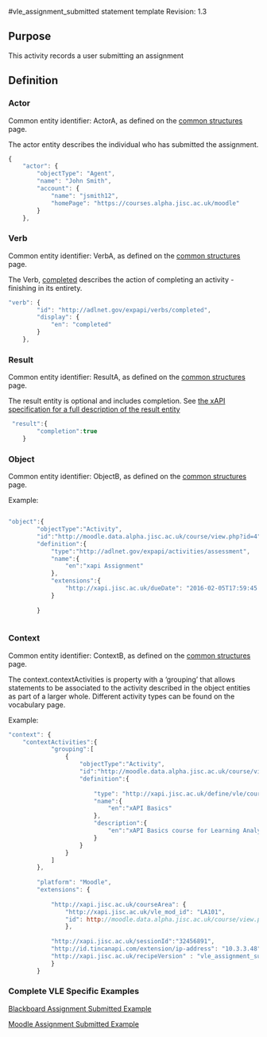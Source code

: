 #vle_assignment_submitted statement template
Revision: 1.3

## Purpose
This activity records a user submitting an assignment
## Definition

### Actor
Common entity identifier:  ActorA, as defined on the [common structures](/common_structures.md#actora) page.

The actor entity describes the individual who has submitted the assignment.

``` Javascript
{
    "actor": {
        "objectType": "Agent",
        "name": "John Smith",
        "account": {
            "name": "jsmith12",
            "homePage": "https://courses.alpha.jisc.ac.uk/moodle"
        }
    },
```

### Verb
Common entity identifier: VerbA, as defined on the [common structures](/common_structures.md#verba) page.

The Verb, [completed](/vocabulary.md#verbs) describes the action of completing an activity - finishing in its entirety.

``` javascript
"verb": {
        "id": "http://adlnet.gov/expapi/verbs/completed",
        "display": {
            "en": "completed"
        }
    },
``` 

### Result
Common entity identifier: ResultA, as defined on the [common structures](/common_structures.md#resulta) page.


The result entity is optional and includes completion. See [the xAPI specification for a full description of the result entity](https://github.com/adlnet/xAPI-Spec/blob/master/xAPI-Data.md#result)

``` javascript
 "result":{
        "completion":true
    }
```

### Object
Common entity identifier: ObjectB, as defined on the [common structures](/common_structures.md#objectb) page.


Example:

``` javascript

"object":{
		"objectType":"Activity",
		"id":"http://moodle.data.alpha.jisc.ac.uk/course/view.php?id=4",
		"definition":{
			"type":"http://adlnet.gov/expapi/activities/assessment",
			"name":{
				"en":"xapi Assignment"
			},
		    "extensions":{
				"http://xapi.jisc.ac.uk/dueDate": "2016-02-05T17:59:45.000Z"
			}
			
		}
		
```


### Context
Common entity identifier: ContextB, as defined on the [common structures](/common_structures.md#contextb) page.

The context.contextActivities is property with a ‘grouping’ that allows statements to be associated to the activity described in the object entities as part of a larger whole. Different activity types can be found on the vocabulary page.

Example:

``` javascript
"context": {
	"contextActivities":{
            "grouping":[
                {
                    "objectType":"Activity",
                    "id":"http://moodle.data.alpha.jisc.ac.uk/course/view.php?id=4",
                    "definition":{
                       
						"type": "http://xapi.jisc.ac.uk/define/vle/course"
                        "name":{
                            "en":"xAPI Basics"
                        },
                        "description":{
                            "en":"xAPI Basics course for Learning Analytics enthusiasts"
                        }
                    }
                }
            ]
        },
        
        "platform": "Moodle",
        "extensions": {
		
      		"http://xapi.jisc.ac.uk/courseArea": {
      		 	"http://xapi.jisc.ac.uk/vle_mod_id": "LA101",
                "id": http://moodle.data.alpha.jisc.ac.uk/course/view.php?id=4"
				},
			
 			"http://xapi.jisc.ac.uk/sessionId":"32456891",
            "http://id.tincanapi.com/extension/ip-address": "10.3.3.48"
			"http://xapi.jisc.ac.uk/recipeVersion" : "vle_assignment_submittedV1.3"
			}
		}
```




### Complete VLE Specific Examples
[Blackboard Assignment Submitted Example](/vle/blackboard/assignment_submitted.json)

[Moodle Assignment Submitted Example](/vle/moodle/assignment_submitted.json)

